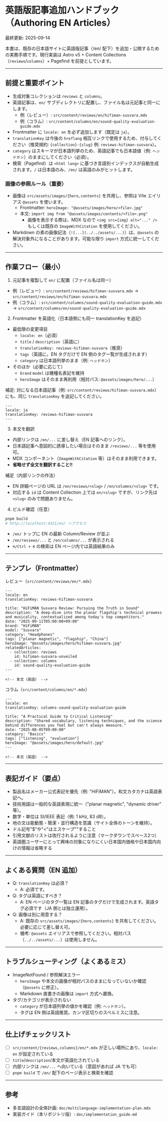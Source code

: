 # 英語版記事追加ハンドブック（Authoring EN Articles）

最終更新: 2025-09-14

本書は、既存の日本語サイトに英語版記事（/en/ 配下）を追加・公開するための実務手順です。現行実装は Astro v5 + Content Collections（`reviews`/`columns`）+ Pagefind を前提としています。

---

## 前提と重要ポイント

- 生成対象コレクションは `reviews` と `columns`。
- 英語記事は、`en/` サブディレクトリに配置し、ファイル名は元記事と同一にします。
  - 例（レビュー）: `src/content/reviews/en/hifiman-susvara.mdx`
  - 例（コラム）: `src/content/columns/en/sound-quality-evaluation-guide.mdx`
- Frontmatter に `locale: en` を必ず追加します（既定は `ja`）。
- `translationKey` は今後の `hreflang` 相互リンクで使用するため、付与してください（推奨規約: `{collection}-{slug}` 例: `reviews-hifiman-susvara`）。
- `category` はスキーマが日本語列挙のため、英語記事でも日本語値（例: `ヘッドホン`）のままにしてください（必須）。
- 検索（Pagefind）は `<html lang>` に基づき言語別インデックスが自動生成されます。`/` は日本語のみ、`/en/` は英語のみがヒットします。

### 画像の参照ルール（重要）

- 画像は `src/assets/images/{hero,contents}` を共用し、参照は Vite エイリアス `@assets` を使います。
  - Frontmatter: `heroImage: "@assets/images/hero/<file>.jpg"`
  - 本文: `import img from "@assets/images/contents/<file>.png"`
    - 画像を表示する際は、MDX なので `<img src={img} alt="..." />` もしくは既存の `ImageWithCitation` を使用してください。
- Markdown の素の画像記法（`![...](../../assets/...)`）は、`@assets` の解決対象外になることがあります。可能な限り `import` 方式に統一してください。

---

## 作業フロー（最小）

1) 元記事を複製して `en/` に配置（ファイル名は同一）
- 例（レビュー）: `src/content/reviews/hifiman-susvara.mdx` → `src/content/reviews/en/hifiman-susvara.mdx`
- 例（コラム）: `src/content/columns/sound-quality-evaluation-guide.mdx` → `src/content/columns/en/sound-quality-evaluation-guide.mdx`

2) Frontmatter を英語化（日本語側にも同一 translationKey を追記）
- 最低限の変更項目
  - `locale: en`（必須）
  - `title` / `description`（英語に）
  - `translationKey: reviews-hifiman-susvara`（推奨）
  - `tags`（英語に。EN タグだけで EN 側のタグ一覧が生成されます）
  - `category` は日本語列挙のまま（例: `ヘッドホン`）
- そのほか（必要に応じて）
  - `brand` `model` は機種名表記を維持
  - `heroImage` はそのまま再利用（相対パス: `@assets/images/hero/...`）

補足: 対になる日本語記事（例: `src/content/reviews/hifiman-susvara.mdx`）にも、同じ `translationKey` を追記してください。
```mdx
---
locale: ja
translationKey: reviews-hifiman-susvara
---
```

3) 本文を翻訳
- 内部リンクは `/en/...` に差し替え（EN 記事へのリンク）。
- 日本語記事へ意図的に誘導したい場合はそのまま `/reviews/...` 等を使用可。
- MDX コンポーネント（`ImageWithCitation` 等）はそのまま利用できます。
- **省略せず全文を翻訳すること!!**

補足（内部リンクの作法）
- EN 詳細ページの URL は `/en/reviews/<slug>` / `/en/columns/<slug>` です。
- 対応する `id` は Content Collection 上では `en/<slug>` ですが、リンク先は `<slug>` のみで問題ありません。

4) ビルド確認（任意）
```bash
pnpm build
# http://localhost:4321/en/ へアクセス
```
- `/en/` トップに EN の最新 Column/Review が並ぶ
- `/en/reviews/...` と `/en/columns/...` が表示される
- `⌘/Ctrl + K` の検索は EN ページ内では英語結果のみ

---

## テンプレ（Frontmatter）

レビュー（`src/content/reviews/en/*.mdx`）
```mdx
---
locale: en
translationKey: reviews-hifiman-susvara

title: "HiFiMAN Susvara Review: Pursuing the Truth in Sound"
description: "A deep-dive into the planar flagship's technical prowess and musicality, contextualized among today's top competitors."
date: "2025-09-11T05:00:00+09:00"
brand: "HiFiMAN"
model: "Susvara"
category: "Headphones"
tags: ["planar magnetic", "flagship", "China"]
heroImage: "@assets/images/hero/hifiman-susvara.jpg"
relatedArticles:
  - collection: reviews
    id: hifiman-susvara-unveiled
  - collection: columns
    id: sound-quality-evaluation-guide
---

<!-- 本文（英語） -->
```

コラム（`src/content/columns/en/*.mdx`）
```mdx
---
locale: en
translationKey: columns-sound-quality-evaluation-guide

title: "A Practical Guide to Critical Listening"
description: "Shared vocabulary, listening techniques, and the science behind differences you feel but can't always measure."
date: "2025-08-05T09:00:00"
category: "Basics"
tags: ["listening", "evaluation"]
heroImage: "@assets/images/hero/default.jpg"
---

<!-- 本文（英語） -->
```

---

## 表記ガイド（要点）

- 製品名はメーカー公式表記を優先（例: "HiFiMAN"）。和文カタカナは英語表記へ。
- 技術用語は一般的な英語表現に統一（"planar magnetic", "dynamic driver" 等）。
- 数字・単位は SI/IEEE 表記（例: 1 kHz, 83 dB）。
- 地の文は能動態・簡潔・並行構造を意識（サイト全体のトーンを維持）。
- ドル記号"$"や"<"はエスケープ"\"すること
- 引用文献のリストは改行されるように注意（マークダウンでスペース2つ）
- 英語圏ユーザーにとって興味の対象になりにくい日本国内価格や日本国内向けの情報は省略する

---

## よくある質問（EN 追加）

- Q: `translationKey` は必須？
  - A: 必須です。
- Q: タグは英語にすべき？
  - A: EN ページのタグ一覧は EN 記事のタグだけで生成されます。英語タグ必須です（JA 側とは独立運用）。
- Q: 画像は別に用意する？
  - A: 既存の `src/assets/images/{hero,contents}` を共有してください。必要に応じて差し替え可。
  - 備考: `@assets` エイリアスで参照してください。相対パス（`../../assets/...`）は使用しません。

---

## トラブルシューティング（よくあるミス）

- ImageNotFound / 参照解決エラー
  - `heroImage` や本文の画像が相対パスのままになっていないか確認（`@assets` に修正）。
  - Markdown 直書きの画像は `import` 方式へ置換。
- タグ/カテゴリが表示されない
  - `category` が日本語列挙の値かを確認（例: `ヘッドホン`）。
  - タグは EN 側は英語推奨。カンマ区切りのスペルミスに注意。

---

## 仕上げチェックリスト

- [ ] `src/content/{reviews,columns}/en/*.mdx` が正しい場所にあり、`locale: en` が設定されている
- [ ] `title`/`description`/本文が英語化されている
- [ ] 内部リンクは `/en/...` へ向いている（意図があれば JA でも可）
- [ ] `pnpm build` で `/en/` 配下のページ表示と検索を確認

---

## 参考

- 多言語設計の全体計画: `doc/multilanguage-implementation-plan.mdx`
- 実装ガイド（本リポジトリ版）: `doc/implementation_guide.md`
